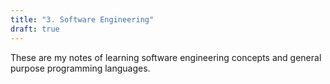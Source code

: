```yaml
---
title: "3. Software Engineering"
draft: true
---
```

These are my notes of learning software engineering concepts and general purpose programming languages.
